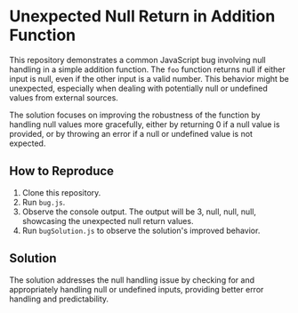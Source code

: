 # Unexpected Null Return in Addition Function

This repository demonstrates a common JavaScript bug involving null handling in a simple addition function. The `foo` function returns null if either input is null, even if the other input is a valid number. This behavior might be unexpected, especially when dealing with potentially null or undefined values from external sources.

The solution focuses on improving the robustness of the function by handling null values more gracefully, either by returning 0 if a null value is provided, or by throwing an error if a null or undefined value is not expected.

## How to Reproduce

1. Clone this repository.
2. Run `bug.js`.
3. Observe the console output. The output will be 3, null, null, null, showcasing the unexpected null return values.
4. Run `bugSolution.js` to observe the solution's improved behavior.

## Solution

The solution addresses the null handling issue by checking for and appropriately handling null or undefined inputs, providing better error handling and predictability.